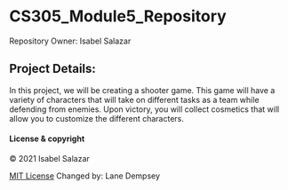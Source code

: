 # CS305_Module5_Repository
Repository Owner: Isabel Salazar

## Project Details:
In this project, we will be creating a shooter game. This game will have a variety of characters that will take on different tasks as a team while defending from enemies.
Upon victory, you will collect cosmetics that will allow you to customize the different characters.

#### License & copyright
&copy; 2021 Isabel Salazar

[MIT License](LICENSE)
Changed by: Lane Dempsey

